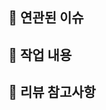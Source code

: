 ## 🔖 연관된 이슈

<!-- 연관된 이슈 번호를 작성해 주세요 -->

## 📂 작업 내용

<!-- 작업한 내용을 작성해 주세요 -->

## 📢 리뷰 참고사항

<!-- 리뷰시 참고사항을 작성해 주세요 -->

